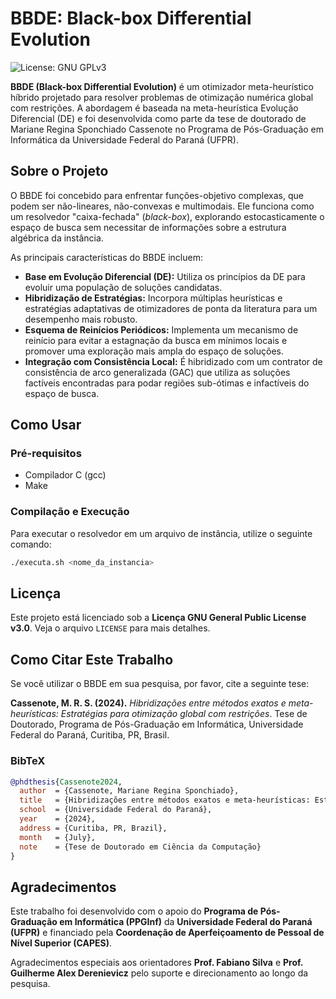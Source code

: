 # BBDE: Black-box Differential Evolution

![License: GNU GPLv3](https://img.shields.io/badge/License-GPLv3-blue.svg)

**BBDE (Black-box Differential Evolution)** é um otimizador meta-heurístico híbrido projetado para resolver problemas de otimização numérica global com restrições. A abordagem é baseada na meta-heurística Evolução Diferencial (DE) e foi desenvolvida como parte da tese de doutorado de Mariane Regina Sponchiado Cassenote no Programa de Pós-Graduação em Informática da Universidade Federal do Paraná (UFPR). 

## Sobre o Projeto

O BBDE foi concebido para enfrentar funções-objetivo complexas, que podem ser não-lineares, não-convexas e multimodais. Ele funciona como um resolvedor "caixa-fechada" (*black-box*), explorando estocasticamente o espaço de busca sem necessitar de informações sobre a estrutura algébrica da instância. 

As principais características do BBDE incluem:

* **Base em Evolução Diferencial (DE):** Utiliza os princípios da DE para evoluir uma população de soluções candidatas. 
* **Hibridização de Estratégias:** Incorpora múltiplas heurísticas e estratégias adaptativas de otimizadores de ponta da literatura para um desempenho mais robusto. 
* **Esquema de Reinícios Periódicos:** Implementa um mecanismo de reinício para evitar a estagnação da busca em mínimos locais e promover uma exploração mais ampla do espaço de soluções. 
* **Integração com Consistência Local:** É hibridizado com um contrator de consistência de arco generalizada (GAC) que utiliza as soluções factíveis encontradas para podar regiões sub-ótimas e infactíveis do espaço de busca. 

## Como Usar

### Pré-requisitos

* Compilador C (gcc)
* Make

### Compilação e Execução

Para executar o resolvedor em um arquivo de instância, utilize o seguinte comando:

```bash
./executa.sh <nome_da_instancia>
```

## Licença

Este projeto está licenciado sob a **Licença GNU General Public License v3.0**. Veja o arquivo `LICENSE` para mais detalhes.

## Como Citar Este Trabalho

Se você utilizar o BBDE em sua pesquisa, por favor, cite a seguinte tese:

**Cassenote, M. R. S. (2024).** *Hibridizações entre métodos exatos e meta-heurísticas: Estratégias para otimização global com restrições*. Tese de Doutorado, Programa de Pós-Graduação em Informática, Universidade Federal do Paraná, Curitiba, PR, Brasil.

### BibTeX

```bibtex
@phdthesis{Cassenote2024,
  author  = {Cassenote, Mariane Regina Sponchiado},
  title   = {Hibridizações entre métodos exatos e meta-heurísticas: Estratégias para otimização global com restrições},
  school  = {Universidade Federal do Paraná},
  year    = {2024},
  address = {Curitiba, PR, Brazil},
  month   = {July},
  note    = {Tese de Doutorado em Ciência da Computação}
}
```

## Agradecimentos

Este trabalho foi desenvolvido com o apoio do **Programa de Pós-Graduação em Informática (PPGInf)** da **Universidade Federal do Paraná (UFPR)** e financiado pela **Coordenação de Aperfeiçoamento de Pessoal de Nível Superior (CAPES)**. 

Agradecimentos especiais aos orientadores **Prof. Fabiano Silva** e **Prof. Guilherme Alex Derenievicz** pelo suporte e direcionamento ao longo da pesquisa.
